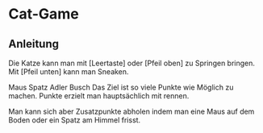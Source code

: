 # Cat-Game
## Anleitung
Die Katze kann man mit [Leertaste] oder [Pfeil oben] zu Springen bringen.
Mit [Pfeil unten] kann man Sneaken.


Maus Spatz Adler Busch
Das Ziel ist so viele Punkte wie Möglich zu machen.
Punkte erzielt man hauptsächlich mit rennen.

Man kann sich aber Zusatzpunkte abholen indem man eine Maus auf dem Boden oder ein Spatz am Himmel frisst.
